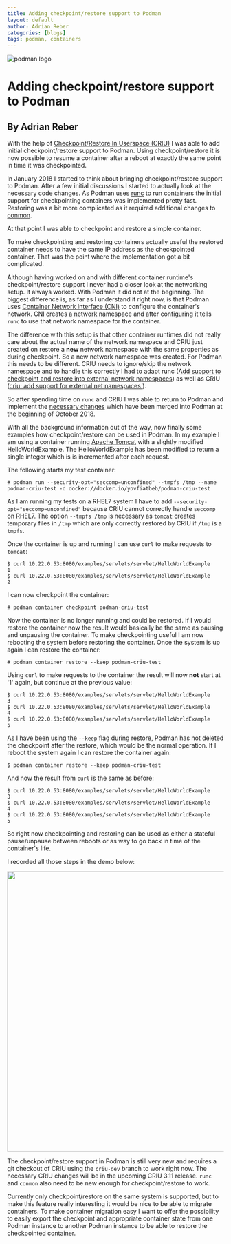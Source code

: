 ```yaml
---
title: Adding checkpoint/restore support to Podman
layout: default
author: Adrian Reber
categories: [blogs]
tags: podman, containers
---
```


![podman logo](https://podman.io/images/podman.svg)

# Adding checkpoint/restore support to Podman
## By Adrian Reber

With the help of [Checkpoint/Restore In Userspace (CRIU)](https://criu.org) I
was able to add initial checkpoint/restore support to Podman. Using
checkpoint/restore it is now possible to resume a container after a reboot at
exactly the same point in time it was checkpointed.

<!--readmore-->

In January 2018 I started to think about bringing checkpoint/restore support to
Podman. After a few initial discussions I started to actually look at the
necessary code changes. As Podman uses
[runc](https://github.com/opencontainers/runc) to run containers the initial
support for checkpointing containers was implemented pretty fast. Restoring was
a bit more complicated as it required additional changes to
[conmon](https://github.com/kubernetes-sigs/cri-o/pull/1427).

At that point I was able to checkpoint and restore a simple container.

To make checkpointing and restoring containers actually useful the restored
container needs to have the same IP address as the checkpointed container. That
was the point where the implementation got a bit complicated.

Although having worked on and with different container runtime's
checkpoint/restore support I never had a closer look at the networking setup.
It always worked. With Podman it did not at the beginning. The biggest
difference is, as far as I understand it right now, is that Podman uses
[Container Network Interface (CNI)](https://github.com/containernetworking/cni)
to configure the container's network. CNI creates a network namespace and after
configuring it tells `runc` to use that network namespace for the container.

The difference with this setup is that other container runtimes did not really
care about the actual name of the network namespace and CRIU just created on
restore a **new** network namespace with the same properties as during checkpoint.
So a new network namespace was created. For Podman this needs to be different.
CRIU needs to ignore/skip the network namespace and to handle this correctly I
had to adapt runc
([Add support to checkpoint and restore into external network namespaces](https://github.com/opencontainers/runc/pull/1849))
as well as CRIU
([criu: add support for external net namespaces ](https://github.com/checkpoint-restore/criu/commit/a8a3eb902305f0af603afa4c95b1b632fe7bd149)).

So after spending time on `runc` and CRIU I was able to return to Podman and
implement the [necessary changes](https://github.com/containers/podman/pull/469)
which have been merged into Podman at the beginning of October 2018.

With all the background information out of the way, now finally some examples
how checkpoint/restore can be used in Podman. In my example I am using a
container running [Apache Tomcat](http://tomcat.apache.org/) with a slightly
modified HelloWorldExample.  The HelloWorldExample has been modified to return
a single integer which is is incremented after each request.

The following starts my test container:
```shell
# podman run --security-opt="seccomp=unconfined" --tmpfs /tmp --name podman-criu-test -d docker://docker.io/yovfiatbeb/podman-criu-test
```

As I am running my tests on a RHEL7 system I have to add
`--security-opt="seccomp=unconfined"` because CRIU cannot correctly handle
`seccomp` on RHEL7. The option `--tmpfs /tmp` is necessary as `tomcat` creates
temporary files in `/tmp` which are only correctly restored by CRIU if `/tmp`
is a `tmpfs`.

Once the container is up and running I can use `curl` to make requests to `tomcat`:

```shell
$ curl 10.22.0.53:8080/examples/servlets/servlet/HelloWorldExample
1
$ curl 10.22.0.53:8080/examples/servlets/servlet/HelloWorldExample
2
```

I can now checkpoint the container:
```shell
# podman container checkpoint podman-criu-test
```

Now the container is no longer running and could be restored. If I would
restore the container now the result would basically be the same as pausing and
unpausing the container. To make checkpointing useful I am now rebooting the
system before restoring the container. Once the system is up again I can
restore the container:

```shell
# podman container restore --keep podman-criu-test
```

Using `curl` to make requests to the container the result will now **not** start at
'1' again, but continue at the previous value:

```shell
$ curl 10.22.0.53:8080/examples/servlets/servlet/HelloWorldExample
3
$ curl 10.22.0.53:8080/examples/servlets/servlet/HelloWorldExample
4
$ curl 10.22.0.53:8080/examples/servlets/servlet/HelloWorldExample
5
```

As I have been using the `--keep` flag during restore, Podman has not deleted
the checkpoint after the restore, which would be the normal operation. If I
reboot the system again I can restore the container again:

```shell
$ podman container restore --keep podman-criu-test
```
And now the result from `curl` is the same as before:
```shell
$ curl 10.22.0.53:8080/examples/servlets/servlet/HelloWorldExample
3
$ curl 10.22.0.53:8080/examples/servlets/servlet/HelloWorldExample
4
$ curl 10.22.0.53:8080/examples/servlets/servlet/HelloWorldExample
5
```

So right now checkpointing and restoring can be used as either a stateful
pause/unpause between reboots or as way to go back in time of the container's
life.

I recorded all those steps in the demo below:

<a href="https://asciinema.org/a/FsTbx9mZkzeuhCM2pFOr1tujM" target="_blank"><img src="https://asciinema.org/a/FsTbx9mZkzeuhCM2pFOr1tujM.png" width="650"/></a>

The checkpoint/restore support in Podman is still very new and requires a git
checkout of CRIU using the `criu-dev` branch to work right now. The necessary
CRIU changes will be in the upcoming CRIU 3.11 release. `runc` and `conmon`
also need to be new enough for checkpoint/restore to work.

Currently only checkpoint/restore on the same system is supported, but to
make this feature really interesting it would be nice to be able to
migrate containers. To make container migration easy I want to offer
the possibility to easily export the checkpoint and appropriate container
state from one Podman instance to another Podman instance to be able to
restore the checkpointed container.
